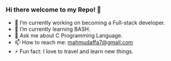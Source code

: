 ### Hi there welcome to my Repo! 👋

- 🔭 I’m currently working on becoming a Full-stack developer.
- 🌱 I’m currently learning BASH.
- 💬 Ask me about C Programming Language.
- 📫 How to reach me: mahmudaffa7@gmail.com
- ⚡ Fun fact: I love to travel and learn new things.
